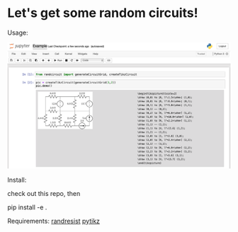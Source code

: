 # Let's get some random circuits!

Usage:

![Notebook Example](img/notebook.png)

Install:

check out this repo, then 

pip install -e .

Requirements: 
	[randresist](https://github.com/sspickle/randresist)
	[pytikz](https://github.com/allefeld/pytikz)

